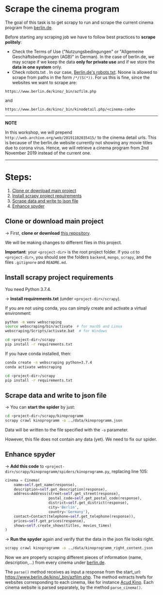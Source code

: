 # Scrape the cinema program

The goal of this task is to get scrapy to run and scrape the current cinema program from [berlin.de](https://www.berlin.de/kino/_bin/azfilm.php).

Before starting any scraping job we have to follow best practices to **scrape politely**:
* Check the Terms of Use ("Nutzungsbedingungen" or "Allgemeine Geschäftsbedingungen (AGB)" in German). In the case of berlin.de, we may scrape if we keep the data **only for private use** and if we store the **data in one system** only.
* Check robots.txt . In our case, [Berlin.de's robots.txt](https://www.berlin.de/robots.txt). Noone is allowed to scrape from paths in the form `/*/(S(*))`. For us this is fine, since the websites we want to scrape are:

`https://www.berlin.de/kino/_bin/azfilm.php`

and

`https://www.berlin.de/kino/_bin/kinodetail.php/<cinema-code>`

---
**NOTE**

In this workshop, we will prepend `http://web.archive.org/web/20191102035415/` to the cinema detail urls. This is because of the berlin.de website currently not showing any movie titles due to corona virus. Hence, we will retrieve a cinema program from 2nd November 2019 instead of the current one.

---

# Steps:

1. [Clone or download main project](#step1)
2. [Install scrapy project requirements](#step2)
3. [Scrape data and write to json file](#step3)
4. [Enhance spyder](#step4)


## Clone or download main project <a name="step1"></a>

&#8594; First, **clone or download** [this repository](https://github.com/laufergall/movies-knowledgegraph/tree/workshop).

We will be making changes to different files in this project.

**Important**: your `<project-dir>` is the root project folder. If you `cd` to `<project-dir>`, you should see the folders `backend`, `mongo`, `scrapy`, and the files `.gitignore` and `README.md`.


## Install scrapy project requirements <a name="step2"></a>

You need Python 3.7.4.

&#8594; **Install requirements.txt** (under `<project-dir>/scrapy`).

If you are not using conda, you can simply create and activate a virtual environment:

```bash
python -m venv webscraping
source webscraping/bin/activate  # for macOS and Linux
webscraping/Scripts/activate.bat  # for Windows

cd <project-dir>/scrapy
pip install -r requirements.txt
```

If you have conda installed, then:

```bash
conda create -n webscraping python=3.7.4
conda activate webscraping

cd <project-dir>/scrapy
pip install -r requirements.txt
```


## Scrape data and write to json file <a name="step3"></a>

&#8594; You can **start the spider** by just:

```bash
cd <project-dir>/scrapy/kinoprogramm
scrapy crawl kinoprogramm -o ../data/kinoprogramm.json
```

Data will be written to the file specified with the `-o` parameter.

However, this file does not contain any data (yet). We need to fix our spider.


## Enhance spyder <a name="step4"></a>

&#8594; **Add this code** to `<project-dir>/scrapy/kinoprogramm/spiders/kinoprogramm.py`, replacing line 105:

```python
cinema = Cinema(
	name=self.get_name(response),
	description=self.get_description(response),
	address=Address(street=self.get_street(response),
					postal_code=self.get_postal_code(response),
					district=self.get_district(response),
					city='Berlin',
					country='Germany'),
	contact=Contact(telephone=self.get_telephone(response)),
	prices=self.get_prices(response),
	shows=self.create_shows(titles, movies_times)
)
```

&#8594; **Run the spyder** again and verify that the data in the json file looks right.

```bash
scrapy crawl kinoprogramm -o ../data/kinoprogramm_right_content.json
```

Now we are properly scraping different pieces of information (name, description,...) from every cinema under [berlin.de](https://www.berlin.de/kino/_bin/azfilm.php).

The `parse()` method receives as input a response from the start_url: https://www.berlin.de/kino/_bin/azfilm.php. The method extracts hrefs for websites corresponding to each cinema, like for instance [Acud Kino](https://www.berlin.de/kino/_bin/kinodetail.php/30151). Each cinema website is parsed separately, by the method `parse_cinema()`. 
